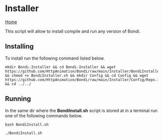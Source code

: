 # Installer
[Home](../README.md)

This script will allow to install compile and run any version of Bondi.

## Installing
To install run the following command listed below.

```
mkdir Bondi-Installer && cd Bondi-Installer && wget https://github.com/HttpAnimation/Bondi/raw/main/Installer/BondiInstaller.sh && chmod +x BondiInstaller.sh && mkdir Config && cd Config && wget https://github.com/HttpAnimation/Bondi/raw/main/Installer/Config/Repo.ini && cd ../../
```

## Running
In the same dir where the **BondiInstall.sh** script is stored at in a terminal run one of the following commands below.

```
bash BondiInstall.sh
```

```
./BondiInstall.sh
```
